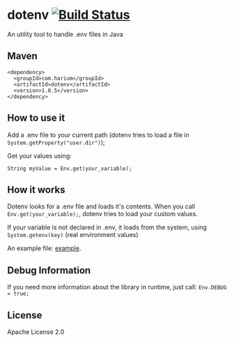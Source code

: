 # dotenv [![Build Status](https://travis-ci.org/Harium/dotenv.svg?branch=master)](https://travis-ci.org/Harium/dotenv)
An utility tool to handle .env files in Java

## Maven
```
<dependency>
  <groupId>com.harium</groupId>
  <artifactId>dotenv</artifactId>
  <version>1.0.5</version>
</dependency>
```

## How to use it
Add a .env file to your current path (dotenv tries to load a file in `System.getProperty("user.dir")`);

Get your values using:
  ```
  String myValue = Env.get(your_variable);
  ```

## How it works
Dotenv looks for a .env file and loads it's contents. When you call
`Env.get(your_variable);`, dotenv tries to load your custom values.

If your variable is not declared in .env, it loads from the system, using `System.getenv(key)` (real environment values)

An example file: [example](https://github.com/Harium/dotenv/blob/master/.env).

## Debug Information
If you need more information about the library in runtime, just call:
`Env.DEBUG = true;`

## License
Apache License 2.0
